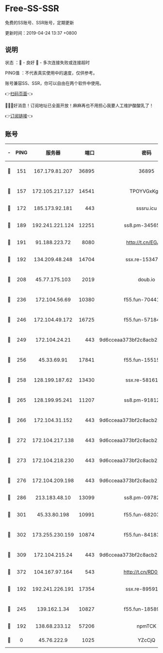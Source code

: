 # Free-SS-SSR

免费的SS账号、SSR账号，定期更新

更新时间：2019-04-24 13:37 +0800

## 说明

状态     ：🙂 - 良好 🙁 - 多次连接失败或连接超时

PING值   ：不代表真实使用中的速度，仅供参考。

账号兼容SS、SSR，你可以自由在两个软件中使用。

👉[扫码页面](https://liesauer.github.io/Free-SS-SSR/)👈

🎉🎉🎉好消息！订阅地址已全面开放！麻麻再也不用担心我要人工维护酸酸乳了！

👉[订阅链接](https://www.liesauer.net/yogurt/subscribe?ACCESS_TOKEN=DAYxR3mMaZAsaqUb)👈

## 账号

|-|PING|服务器|端口|密码|加密方式|区域|
|:----:|:----:|:-----:|-----:|:----:|:----:|:----:|
|🙂|151|167.179.81.207|36895|36895|aes-256-cfb|JP|
|🙂|157|172.105.217.127|14541|TPOYVGxKglpi|aes-256-cfb|JP|
|🙂|172|185.173.92.181|443|sssru.icu|rc4-md5|RU|
|🙂|189|192.241.221.124|12251|ss8.pm-34565272|aes-256-cfb|US|
|🙂|191|91.188.223.72|8080|http://t.cn/EGJIyrl|rc4-md5|RU|
|🙂|192|134.209.48.248|14704|ssx.re-15347823|aes-256-cfb|US|
|🙂|208|45.77.175.103|2019|doub.io|aes-128-ctr|SG|
|🙂|236|172.104.56.69|10380|f55.fun-70441815|aes-256-cfb|SG|
|🙂|246|172.104.49.172|16725|f55.fun-57184998|aes-256-cfb|SG|
|🙂|249|172.104.24.21|443|9d6cceaa373bf2c8acb22e60b6a58be6|aes-256-cfb|US|
|🙂|256|45.33.69.91|17841|f55.fun-15515168|aes-256-cfb|US|
|🙂|258|128.199.187.62|13430|ssx.re-58161768|aes-256-cfb|SG|
|🙂|265|128.199.95.241|11207|ss8.pm-91812416|aes-256-cfb|SG|
|🙂|266|172.104.31.152|443|9d6cceaa373bf2c8acb22e60b6a58be6|aes-256-cfb|US|
|🙂|272|172.104.217.138|443|9d6cceaa373bf2c8acb22e60b6a58be6|aes-256-cfb|US|
|🙂|273|172.104.218.230|443|9d6cceaa373bf2c8acb22e60b6a58be6|aes-256-cfb|US|
|🙂|276|172.104.209.198|443|9d6cceaa373bf2c8acb22e60b6a58be6|aes-256-cfb|US|
|🙂|286|213.183.48.10|13099|ss8.pm-09782866|rc4-md5|RU|
|🙂|301|45.33.80.198|10991|f55.fun-68203987|aes-256-cfb|US|
|🙂|302|173.255.230.159|10874|f55.fun-84183514|aes-256-cfb|US|
|🙂|309|172.104.215.24|443|9d6cceaa373bf2c8acb22e60b6a58be6|aes-256-cfb|US|
|🙂|372|104.167.97.164|543|http://t.cn/RD0D7sx|rc4-md5|CA|
|🙂|192|192.241.226.191|17354|ssx.re-89591313|aes-256-cfb|US|
|🙂|245|139.162.1.34|10827|f55.fun-18589749|aes-256-cfb|SG|
|🙁|192|138.68.233.12|57206|npmTCK|rc4-md5|US|
|🙁|0|45.76.222.9|1025|YZcCjQ|rc4-md5|JP|
